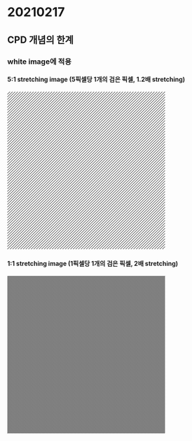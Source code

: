 # 20210217

## CPD 개념의 한계

### white image에 적용
#### 5:1 stretching image (5픽셀당 1개의 검은 픽셀, 1.2배 stretching)
<img src = "./checkerboard_6.jpg">

#### 1:1 stretching image (1픽셀당 1개의 검은 픽셀, 2배 stretching)
<img src = "./checkerboard_2.jpg">
